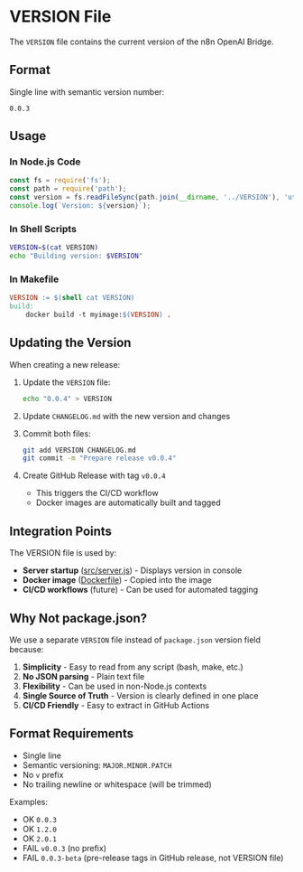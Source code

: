 # VERSION File

The `VERSION` file contains the current version of the n8n OpenAI Bridge.

## Format

Single line with semantic version number:
```
0.0.3
```

## Usage

### In Node.js Code

```javascript
const fs = require('fs');
const path = require('path');
const version = fs.readFileSync(path.join(__dirname, '../VERSION'), 'utf8').trim();
console.log(`Version: ${version}`);
```

### In Shell Scripts

```bash
VERSION=$(cat VERSION)
echo "Building version: $VERSION"
```

### In Makefile

```makefile
VERSION := $(shell cat VERSION)
build:
	docker build -t myimage:$(VERSION) .
```

## Updating the Version

When creating a new release:

1. Update the `VERSION` file:
   ```bash
   echo "0.0.4" > VERSION
   ```

2. Update `CHANGELOG.md` with the new version and changes

3. Commit both files:
   ```bash
   git add VERSION CHANGELOG.md
   git commit -m "Prepare release v0.0.4"
   ```

4. Create GitHub Release with tag `v0.0.4`
   - This triggers the CI/CD workflow
   - Docker images are automatically built and tagged

## Integration Points

The VERSION file is used by:

- **Server startup** ([src/server.js](src/server.js)) - Displays version in console
- **Docker image** ([Dockerfile](Dockerfile)) - Copied into the image
- **CI/CD workflows** (future) - Can be used for automated tagging

## Why Not package.json?

We use a separate `VERSION` file instead of `package.json` version field because:

1. **Simplicity** - Easy to read from any script (bash, make, etc.)
2. **No JSON parsing** - Plain text file
3. **Flexibility** - Can be used in non-Node.js contexts
4. **Single Source of Truth** - Version is clearly defined in one place
5. **CI/CD Friendly** - Easy to extract in GitHub Actions

## Format Requirements

- Single line
- Semantic versioning: `MAJOR.MINOR.PATCH`
- No `v` prefix
- No trailing newline or whitespace (will be trimmed)

Examples:
- OK `0.0.3`
- OK `1.2.0`
- OK `2.0.1`
- FAIL `v0.0.3` (no prefix)
- FAIL `0.0.3-beta` (pre-release tags in GitHub release, not VERSION file)
